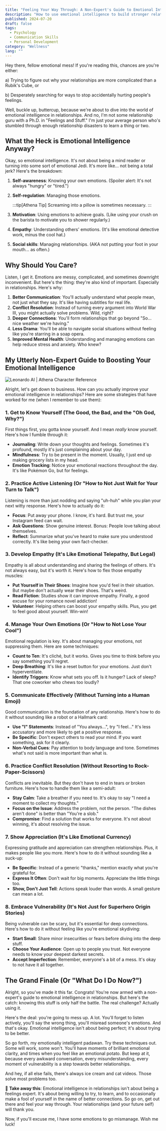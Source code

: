 ```yaml
---
title: "Feeling Your Way Through: A Non-Expert's Guide to Emotional Intelligence in Relationships"
description: "How to use emotional intelligence to build stronger relationships. Athena will share her practical tips from a fellow emotional mess!"
published: 2024-07-20
draft: false
tags:
  - Psychology
  - Communication Skills
  - Personal Development
category: "Wellness"
lang: ""
---
```



Hey there, fellow emotional mess! If you're reading this, chances are you're either:

a) Trying to figure out why your relationships are more complicated than a Rubik's Cube, or

b) Desperately searching for ways to stop accidentally hurting people's feelings.

Well, buckle up, buttercup, because we're about to dive into the world of emotional intelligence in relationships. And no, I'm not some relationship guru with a Ph.D. in "Feelings and Stuff." I'm just your average person who's stumbled through enough relationship disasters to learn a thing or two.


## What the Heck is Emotional Intelligence Anyway?

Okay, so emotional intelligence. It's not about being a mind reader or turning into some sort of emotional Jedi. It's more like... not being a total jerk? Here's the breakdown:

1. **Self-awareness**: Knowing your own emotions. (Spoiler alert: It's not always "hungry" or "tired.")
2. **Self-regulation**: Managing those emotions.

    :::tip[Athena Tip]
    Screaming into a pillow is sometimes necessary.
    :::
3. **Motivation**: Using emotions to achieve goals. (Like using your crush on the barista to motivate you to shower regularly.)
4. **Empathy**: Understanding others' emotions. (It's like emotional detective work, minus the cool hat.)
5. **Social skills**: Managing relationships. (AKA not putting your foot in your mouth... as often.)

## Why Should You Care?

Listen, I get it. Emotions are messy, complicated, and sometimes downright inconvenient. But here's the thing: they're also kind of important. Especially in relationships. Here's why:

1. **Better Communication**: You'll actually understand what people mean, not just what they say. It's like having subtitles for real life.
2. **Conflict Resolution**: Instead of turning every argument into World War III, you might actually solve problems. Wild, right?
3. **Deeper Connections**: You'll form relationships that go beyond "So... nice weather we're having."
4. **Less Drama**: You'll be able to navigate social situations without feeling like you're starring in a soap opera.
5. **Improved Mental Health**: Understanding and managing emotions can help reduce stress and anxiety. Who knew?

## My Utterly Non-Expert Guide to Boosting Your Emotional Intelligence

![Leonardo AI | Athena Character Reference](https://res-2.cloudinary.com/ddicetqs5/image/upload/f_auto,fl_force_strip,q_auto:best/v1/wayfinder-ghost-blog/Young-techie-lady--44-)

Alright, let's get down to business. How can you actually improve your emotional intelligence in relationships? Here are some strategies that have worked for me (when I remember to use them):

### 1. Get to Know Yourself (The Good, the Bad, and the "Oh God, Why?")

First things first, you gotta know yourself. And I mean _really_ know yourself. Here's how I fumble through it:

- **Journaling**: Write down your thoughts and feelings. Sometimes it's profound, mostly it's just complaining about your day.
- **Mindfulness**: Try to be present in the moment. Usually, I just end up making grocery lists in my head.
- **Emotion Tracking**: Notice your emotional reactions throughout the day. It's like Pokémon Go, but for feelings.

### 2. Practice Active Listening (Or "How to Not Just Wait for Your Turn to Talk")

Listening is more than just nodding and saying "uh-huh" while you plan your next witty response. Here's how to actually do it:

- **Focus**: Put away your phone. I know, it's hard. But trust me, your Instagram feed can wait.
- **Ask Questions**: Show genuine interest. Bonus: People love talking about themselves.
- **Reflect**: Summarize what you've heard to make sure you understood correctly. It's like being your own fact-checker.

### 3. Develop Empathy (It's Like Emotional Telepathy, But Legal)

Empathy is all about understanding and sharing the feelings of others. It's not always easy, but it's worth it. Here's how to flex those empathy muscles:

- **Put Yourself in Their Shoes**: Imagine how you'd feel in their situation. But maybe don't actually wear their shoes. That's weird.
- **Read Fiction**: Studies show it can improve empathy. Finally, a good excuse for your romance novel addiction!
- **Volunteer**: Helping others can boost your empathy skills. Plus, you get to feel good about yourself. Win-win!

### 4. Manage Your Own Emotions (Or "How to Not Lose Your Cool")

Emotional regulation is key. It's about managing your emotions, not suppressing them. Here are some techniques:

- **Count to Ten**: It's cliché, but it works. Gives you time to think before you say something you'll regret.
- **Deep Breathing**: It's like a reset button for your emotions. Just don't hyperventilate.
- **Identify Triggers**: Know what sets you off. Is it hunger? Lack of sleep? That one coworker who chews too loudly?

### 5. Communicate Effectively (Without Turning into a Human Emoji)

Good communication is the foundation of any relationship. Here's how to do it without sounding like a robot or a Hallmark card:

- **Use "I" Statements**: Instead of "You always...", try "I feel..." It's less accusatory and more likely to get a positive response.
- **Be Specific**: Don't expect others to read your mind. If you want something, ask for it clearly.
- **Non-Verbal Cues**: Pay attention to body language and tone. Sometimes what's not said is more important than what is.

### 6. Practice Conflict Resolution (Without Resorting to Rock-Paper-Scissors)

Conflicts are inevitable. But they don't have to end in tears or broken furniture. Here's how to handle them like a semi-adult:

- **Stay Calm**: Take a breather if you need to. It's okay to say "I need a moment to collect my thoughts."
- **Focus on the Issue**: Address the problem, not the person. "The dishes aren't done" is better than "You're a slob."
- **Compromise**: Find a solution that works for everyone. It's not about winning, it's about resolving the issue.

### 7. Show Appreciation (It's Like Emotional Currency)

Expressing gratitude and appreciation can strengthen relationships. Plus, it makes people like you more. Here's how to do it without sounding like a suck-up:

- **Be Specific**: Instead of a generic "thanks," mention exactly what you're grateful for.
- **Express It Often**: Don't wait for big moments. Appreciate the little things too.
- **Show, Don't Just Tell**: Actions speak louder than words. A small gesture can mean a lot.

### 8. Embrace Vulnerability (It's Not Just for Superhero Origin Stories)

Being vulnerable can be scary, but it's essential for deep connections. Here's how to do it without feeling like you're emotional skydiving:

- **Start Small**: Share minor insecurities or fears before diving into the deep stuff.
- **Choose Your Audience**: Open up to people you trust. Not everyone needs to know your deepest darkest secrets.
- **Accept Imperfection**: Remember, everyone's a bit of a mess. It's okay to not have it all together.

## The Grand Finale (Or "What Do I Do Now?")

Alright, so you've made it this far. Congrats! You're now armed with a non-expert's guide to emotional intelligence in relationships. But here's the catch: knowing this stuff is only half the battle. The real challenge? Actually using it.

Here's the deal: you're going to mess up. A lot. You'll forget to listen actively, you'll say the wrong thing, you'll misread someone's emotions. And that's okay. Emotional intelligence isn't about being perfect; it's about trying to be better.

So go forth, my emotionally intelligent padawan. Try these techniques out. Some will work, some won't. You'll have moments of brilliant emotional clarity, and times when you feel like an emotional potato. But keep at it, because every awkward conversation, every misunderstanding, every moment of vulnerability is a step towards better relationships.

And hey, if all else fails, there's always ice cream and cat videos. Those solve most problems too.

🔆 **Take away this**: Emotional intelligence in relationships isn't about being a feelings expert. It's about being willing to try, to learn, and to occasionally make a fool of yourself in the name of better connections. So go on, get out there and feel your way through. Your relationships (and your future self) will thank you.

Now, if you'll excuse me, I have some emotions to go mismanage. Wish me luck!
